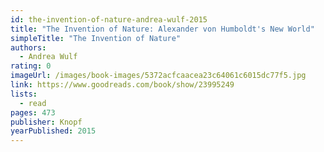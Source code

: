 ```yaml
---
id: the-invention-of-nature-andrea-wulf-2015
title: "The Invention of Nature: Alexander von Humboldt's New World"
simpleTitle: "The Invention of Nature"
authors:
  - Andrea Wulf
rating: 0
imageUrl: /images/book-images/5372acfcaacea23c64061c6015dc77f5.jpg
link: https://www.goodreads.com/book/show/23995249
lists:
  - read
pages: 473
publisher: Knopf
yearPublished: 2015
---
```

